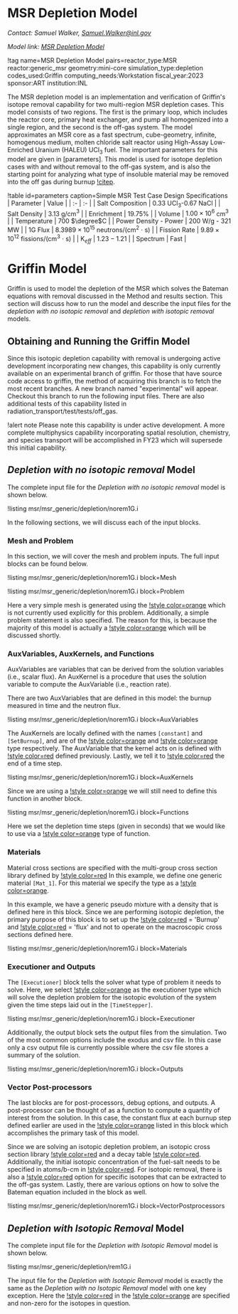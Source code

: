 # MSR Depletion Model

*Contact: Samuel Walker, Samuel.Walker@inl.gov*

*Model link: [MSR Depletion Model](https://github.com/idaholab/virtual_test_bed/tree/devel/msr/msr_generic/depletion)*

!tag name=MSR Depletion Model pairs=reactor_type:MSR
                       reactor:generic_msr
                       geometry:mini-core
                       simulation_type:depletion
                       codes_used:Griffin
                       computing_needs:Workstation
                       fiscal_year:2023
                       sponsor:ART
                       institution:INL

The MSR depletion model is an implementation and verification of Griffin's isotope removal capability for two multi-region MSR depletion cases.
This model consists of two regions. The first is the primary loop, which includes the reactor core, primary heat exchanger, and pump all homogenized into a single region, and the second is the off-gas system.
The model approximates an MSR core as a fast spectrum, cube-geometry, infinite, homogenous medium, molten chloride salt reactor using High-Assay Low-Enriched Uranium (HALEU) UCl$_3$ fuel.
The important parameters for this model are given in [parameters].
This model is used for isotope depletion cases with and without removal to the off-gas system, and is also the starting point for analyzing what type of insoluble material may be removed into the off gas during burnup [!citep](walker2022).

!table id=parameters caption=Simple MSR Test Case Design Specifications
| Parameter | Value  |
| :- | :- |
| Salt Composition | $0.33$ UCl$_3$-$0.67$ NaCl |
| Salt Density | $3.13$ g/cm$^3$ |
| Enrichment | $19.75$% |
| Volume | $1.00 \times 10^6$ cm$^3$ |
| Temperature | $700$ $\degree$C |
| Power Density - Power | $200$ W/g - $321$ MW |
| 1G Flux | $8.3989 \times 10^{15}$ neutrons/(cm$^2$ $\cdot$ s) |
| Fission Rate | $9.89 \times 10^{12}$ fissions/(cm$^3$ $\cdot$ s) |
| K$_{eff}$ | $1.23 - 1.21$ |
| Spectrum | Fast |

# Griffin Model

Griffin is used to model the depletion of the MSR which solves the Bateman equations with removal discussed in the
Method and results section. This section will discuss how to run the model and describe the input files for the *depletion with no isotopic removal* and *depletion with isotopic removal* models.

## Obtaining and Running the Griffin Model

Since this isotopic depletion capability with removal is undergoing active development incorporating new changes,
this capability is only currently available on an experimental branch of griffin. For those that have source code
access to griffin, the method of acquiring this branch is to fetch the most recent branches. A new branch named
"experimental" will appear. Checkout this branch to run the following input files. There are also additional tests
of this capability listed in radiation_transport/test/tests/off_gas.

!alert note
Please note this capability is under active development. A more complete multiphysics capability incorporating spatial
resolution, chemistry, and species transport will be accomplished in FY23 which will supersede this initial capability.

## *Depletion with no isotopic removal* Model

The complete input file for the *Depletion with no isotopic removal* model is
shown below.

!listing msr/msr_generic/depletion/norem1G.i

In the following sections, we will discuss each of
the input blocks.


### Mesh and Problem

In this section, we will cover the mesh and problem inputs.
The full input blocks can be found below.

!listing msr/msr_generic/depletion/norem1G.i
         block=Mesh

!listing msr/msr_generic/depletion/norem1G.i
         block=Problem

Here a very simple mesh is generated using the [!style color=orange](GeneratedIDMeshGenerator)
which is not currently used explicitly for this problem. Additionally, a simple problem statement
is also specified. The reason for this, is because the majority of this model is actually a
[!style color=orange](VectorPostProcessor) which will be discussed shortly.

### AuxVariables, AuxKernels, and Functions

AuxVariables are variables that can be derived from the
solution variables (i.e., scalar flux). An AuxKernel is a
procedure that uses the solution variable to compute
the AuxVariable (i.e., reaction rate).

There are two AuxVariables that are defined in this model:
the burnup measured in time and the neutron flux.

!listing msr/msr_generic/depletion/norem1G.i
         block=AuxVariables

The AuxKernels are locally defined with the names
`[constant]` and `[SetBurnup]`, and are of
the [!style color=orange](ConstantAux) and [!style color=orange](FunctionAux) type respectively.
The AuxVariable that the kernel acts on is defined with
[!style color=red](AuxVariable) defined previously.
Lastly, we tell it to [!style color=red](execute_on) the end of a time step.

!listing msr/msr_generic/depletion/norem1G.i
         block=AuxKernels

Since we are using a [!style color=orange](FunctionAux) we will still need to define this function in another block.

!listing msr/msr_generic/depletion/norem1G.i
         block=Functions

Here we set the depletion time steps (given in seconds) that we would like to use via a
[!style color=orange](PiecewiseLinear) type of function.

### Materials

Material cross sections are specified with the multi-group
cross section library defined by [!style color=red](library_file)
In this example, we define one generic material `[Mat_1]`.
For this material we specify the type as a
[!style color=orange](CoupledFeedbackNeutronicsMaterial).

In this example, we have a generic pseudo mixture with a density that is
defined here in this block. Since we are performing isotopic depletion, the primary purpose
of this block is to set up the [!style color=red](grid_variables) = 'Burnup' and
[!style color=red](scalar_fluxes) = 'flux' and not to operate on the macroscopic cross sections
defined here.

!listing msr/msr_generic/depletion/norem1G.i
         block=Materials

### Executioner and Outputs

The `[Executioner]` block tells the solver what type of problem
it needs to solve.
Here, we select [!style color=orange](Transient) as the executioner
type which will solve the depletion problem for the isotopic evolution
of the system given the time steps laid out in the `[TimeStepper]`.

!listing msr/msr_generic/depletion/norem1G.i
         block=Executioner

Additionally, the output block sets the output files from the simulation.
Two of the most common options include the exodus and csv file.
In this case only a csv output file is currently possible where the csv file
stores a summary of the solution.

!listing msr/msr_generic/depletion/norem1G.i
         block=Outputs

### Vector Post-processors

The last blocks are for post-processors, debug options, and outputs.
A post-processor can be thought of as a function to compute a quantity
of interest from the solution. In this case, the constant flux at each
burnup step defined earlier are used in the [!style color=orange](BatemanVPP)
listed in this block which accomplishes the primary task of this model.

Since we are solving an isotopic depletion problem, an isotopic cross section library
[!style color=red](isoxml_mglib_file) and a decay table [!style color=red](isoxml_dtlib_file).
Additionally, the initial isotopic concentration of the fuel-salt needs to be specified in atoms/b-cm in
[!style color=red](isotope_atomic_densities). For isotopic removal, there is also a
[!style color=red](isotope_fixed_removal_rates) option for specific isotopes that can be extracted to the off-gas
system. Lastly, there are various options on how to solve the Bateman equation included in the block as well.

!listing msr/msr_generic/depletion/norem1G.i
         block=VectorPostprocessors


## *Depletion with Isotopic Removal* Model

The complete input file for the *Depletion with Isotopic Removal* model is
shown below.

!listing msr/msr_generic/depletion/rem1G.i

The input file for the *Depletion with Isotopic Removal* model is exactly the same as the
*Depletion with no Isotopic Removal* model with one key exception. Here the
[!style color=red](isotope_fixed_removal_rates) in the [!style color=orange](BatemanVPP)
are specified and non-zero for the isotopes in question.

